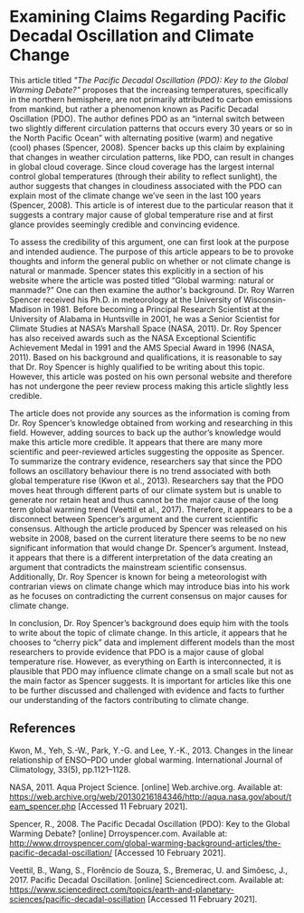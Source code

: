 # Examining Claims Regarding Pacific Decadal Oscillation and Climate Change
This article titled *"The Pacific Decadal Oscillation (PDO): Key to the Global Warming Debate?"* proposes that the increasing temperatures, specifically in the northern hemisphere, are not primarily attributed to carbon emissions from mankind, but rather a phenomenon known as Pacific Decadal Oscillation (PDO). The author defines PDO as an “internal switch between two slightly different circulation patterns that occurs every 30 years or so in the North Pacific Ocean” with alternating positive (warm) and negative (cool) phases (Spencer, 2008). Spencer backs up this claim by explaining that changes in weather circulation patterns, like PDO, can result in changes in global cloud coverage. Since cloud coverage has the largest internal control global temperatures (through their ability to reflect sunlight), the author suggests that changes in cloudiness associated with the PDO can explain most of the climate change we’ve seen in the last 100 years (Spencer, 2008). This article is of interest due to the particular reason that it suggests a contrary major cause of global temperature rise and at first glance provides seemingly credible and convincing evidence.

 
To assess the credibility of this argument, one can first look at the purpose and intended audience. The purpose of this article appears to be to provoke thoughts and inform the general public on whether or not climate change is natural or manmade. Spencer states this explicitly in a section of his website where the article was posted titled “Global warming: natural or manmade?” One can then examine the author's background. Dr. Roy Warren Spencer received his Ph.D. in meteorology at the University of Wisconsin-Madison in 1981. Before becoming a Principal Research Scientist at the University of Alabama in Huntsville in 2001, he was a Senior Scientist for Climate Studies at NASA’s Marshall Space (NASA, 2011). Dr. Roy Spencer has also received awards such as the NASA Exceptional Scientific Achievement Medal in 1991 and the AMS Special Award in 1996 (NASA, 2011). Based on his background and qualifications, it is reasonable to say that Dr. Roy Spencer is highly qualified to be writing about this topic. However, this article was posted on his own personal website and therefore has not undergone the peer review process making this article slightly less credible. 

The article does not provide any sources as the information is coming from Dr. Roy Spencer’s knowledge obtained from working and researching in this field. However, adding sources to back up the author’s knowledge would make this article more credible. It appears that there are many more scientific and peer-reviewed articles suggesting the opposite as Spencer. To summarize the contrary evidence, researchers say that since the PDO follows an oscillatory behaviour there is no trend associated with both global temperature rise (Kwon et al., 2013). Researchers say that the PDO moves heat through different parts of our climate system but is unable to generate nor retain heat and thus cannot be the major cause of the long term global warming trend (Veettil et al., 2017). Therefore, it appears to be a disconnect between Spencer’s argument and the current scientific consensus. Although the article produced by Spencer was released on his website in 2008, based on the current literature there seems to be no new significant information that would change Dr. Spencer’s argument. Instead, it appears that there is a different interpretation of the data creating an argument that contradicts the mainstream scientific consensus. Additionally, Dr. Roy Spencer is known for being a meteorologist with contrarian views on climate change which may introduce bias into his work as he focuses on contradicting the current consensus on major causes for climate change.

In conclusion, Dr. Roy Spencer’s background does equip him with the tools to write about the topic of climate change. In this article, it appears that he chooses to “cherry pick” data and implement different models than the most researchers to provide evidence that PDO is a major cause of global temperature rise. However, as everything on Earth is interconnected, it is plausible that PDO may influence climate change on a small scale but not as the main factor as Spencer suggests. It is important for articles like this one to be further discussed and challenged with evidence and facts to further our understanding of the factors contributing to climate change.


## References
Kwon, M., Yeh, S.-W., Park, Y.-G. and Lee, Y.-K., 2013. Changes in the linear relationship of ENSO–PDO under global warming. International Journal of Climatology, 33(5), pp.1121–1128.

NASA, 2011. Aqua Project Science. [online] Web.archive.org. Available at: <https://web.archive.org/web/20130216184346/http://aqua.nasa.gov/about/team_spencer.php> [Accessed 11 February 2021].

Spencer, R., 2008. The Pacific Decadal Oscillation (PDO): Key to the Global Warming Debate? [online] Drroyspencer.com. Available at: <http://www.drroyspencer.com/global-warming-background-articles/the-pacific-decadal-oscillation/> [Accessed 10 February 2021].

Veettil, B., Wang, S., Florêncio de Souza, S., Bremerac, U. and Simõesc, J., 2017. Pacific Decadal Oscillation. [online] Sciencedirect.com. Available at: <https://www.sciencedirect.com/topics/earth-and-planetary-sciences/pacific-decadal-oscillation> [Accessed 11 February 2021].
